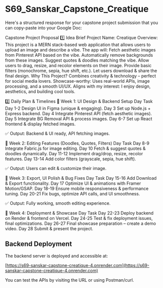 # S69_Sanskar_Capstone_Creatique

Here's a structured response for your capstone project submission that you can copy-paste into your Google Doc:

Capstone Project Proposal
1️⃣ Idea Brief
Project Name: Creatique
Overview:
This project is a MERN stack-based web application that allows users to upload an image and describe a vibe. The app will:
Fetch aesthetic images from Pinterest API based on the vibe.
Automatically remove backgrounds from these images.
Suggest quotes & doodles matching the vibe.
Allow users to drag, resize, and recolor elements on their image.
Provide basic filters (monochrome, sepia, hue shift, etc.).
Let users download & share the final design.
Why This Project?
Combines creativity & technology – perfect for social media lovers.
Showcase-worthy: Uses real-world APIs, image processing, and a smooth UI/UX.
Aligns with my interest: I enjoy design, aesthetics, and building cool tools.

2️⃣ Daily Plan & Timelines
📅 Week 1: UI Design & Backend Setup
Day
Task
Day 1-2
Design UI in Figma (unique & engaging).
Day 3
Set up Node.js + Express backend.
Day 4
Integrate Pinterest API (fetch aesthetic images).
Day 5
Integrate BG Removal API & process images.
Day 6-7
Set up React frontend & display fetched images.

✅ Output: Backend & UI ready, API fetching images.

📅 Week 2: Editing Features (Doodles, Quotes, Filters)
Day
Task
Day 8-9
Integrate Fabric.js for image editing.
Day 10
Fetch & suggest quotes & doodles dynamically.
Day 11-12
Implement drag/drop, resize, recolor features.
Day 13-14
Add color filters (grayscale, sepia, hue shift).

✅ Output: Users can edit & customize their image.

📅 Week 3: Export, UI Polish & Bug Fixes
Day
Task
Day 15-16
Add Download & Export functionality.
Day 17
Optimize UI & animations with Framer Motion/GSAP.
Day 18-19
Ensure mobile responsiveness & performance tuning.
Day 20-21
Fix bugs, optimize API calls, and UI smoothness.

✅ Output: Fully working, smooth editing experience.

📅 Week 4: Deployment & Showcase
Day
Task
Day 22-23
Deploy backend on Render & frontend on Vercel.
Day 24-25
Test & fix deployment issues, final optimizations.
Day 26-27
Final showcase preparation – create a demo video.
Day 28
Submit & present the project.



## Backend Deployment

The backend server is deployed and accessible at:

[https://s69-sanskar-capstone-creatique-4.onrender.com](https://s69-sanskar-capstone-creatique-4.onrender.com)

You can test the APIs by visiting the URL or using Postman/curl.
